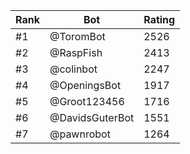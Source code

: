 Rank|Bot|Rating
---|---|---
#1|@ToromBot|2526
#2|@RaspFish|2413
#3|@colinbot|2247
#4|@OpeningsBot|1917
#5|@Groot123456|1716
#6|@DavidsGuterBot|1551
#7|@pawnrobot|1264
